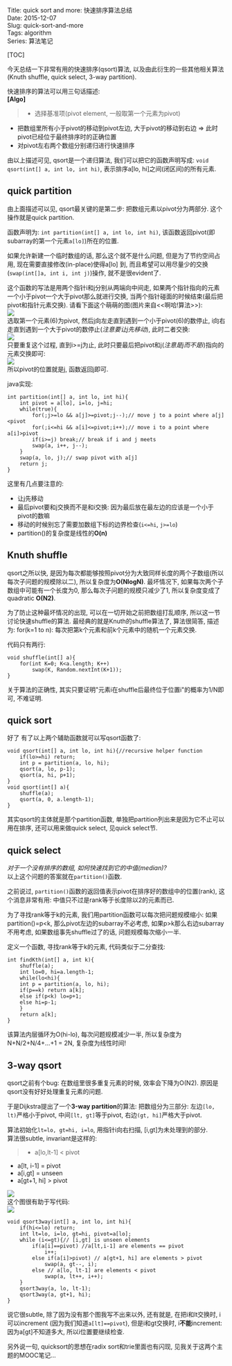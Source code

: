 Title: quick sort and more: 快速排序算法总结  
Date: 2015-12-07  
Slug:  quick-sort-and-more  
Tags: algorithm    
Series: 算法笔记
 
[TOC] 
  
  
今天总结一下非常有用的快速排序(qsort)算法, 以及由此衍生的一些其他相关算法(Knuth shuffle, quick select, 3-way partition).   
  
快速排序的算法可以用三句话描述:  
**[Algo]**   
>* 选择基准项(pivot element, 一般取第一个元素为pivot)  
* 把数组里所有小于pivot的移动到pivot左边, 大于pivot的移动到右边 ⇒ 此时pivot已经位于最终排序时的正确位置  
* 对pivot左右两个数组分别递归进行快速排序  
  
  
由以上描述可见, qsort是一个递归算法, 我们可以把它的函数声明写成: ``void qsort(int[] a, int lo, int hi)``, 表示排序a[lo, hi]之间(闭区间)的所有元素.   
  
quick partition  
---------------  
由上面描述可以见, qsort最关键的是第二步: 把数组元素以pivot分为两部分. 这个操作就是quick partition.   
  
函数声明为: ``int partition(int[] a, int lo, int hi)``, 该函数返回pivot(即subarray的第一个元素``a[lo]``)所在的位置.   
  
如果允许新建一个临时数组的话, 那么这个就不是什么问题, 但是为了节约空间占用, 现在需要直接修改(in-place)使得a[lo] 到, 而且希望可以用尽量少的交换(``swap(int[]a, int i, int j)``)操作, 就不是很evident了.   
  
这个函数的写法是用两个指针i和j分别从两端向中间走, 如果两个指针指向的元素一个小于pivot一个大于pivot那么就进行交换, 当两个指针碰面的时候结束(最后把pivot和指针元素交换). 请看下面这个萌萌的图(图片来自<<啊哈!算法>>):   
![](../images/quick-sort-and-more/pasted_image003.png)  
选取第一个元素(6)为pivot, 然后j向左走直到遇到一个小于pivot(6)的数停止, i向右走直到遇到一个大于pivot的数停止(*注意要让j先移动*), 此时二者交换:   
![](../images/quick-sort-and-more/pasted_image004.png)  
只要重复这个过程, 直到i>=j为止, 此时只要最后把pivot和j(*注意是j而不是i*)指向的元素交换即可:   
![](../images/quick-sort-and-more/pasted_image005.png)  
所以pivot的位置就是j, 函数返回j即可.    
  
java实现:   
  
	int partition(int[] a, int lo, int hi){  
		int pivot = a[lo], i=lo, j=hi;  
		while(true){  
			for(;j>=lo && a[j]>=pivot;j--);// move j to a point where a[j]<pivot  
			for(;i<=hi && a[i]<=pivot;i++);// move i to a point where a[i]>pivot  
			if(i>=j) break;// break if i and j meets  
			swap(a, i++, j--);  
		}  
		swap(a, lo, j);// swap pivot with a[j]  
		return j;  
	}  
  
这里有几点要注意的:   
  
* 让j先移动  
* 最后pivot要和j交换而不是和i交换: 因为最后放在最左边的应该是一个小于pivot的数嘛  
* 移动的时候别忘了需要加数组下标的边界检查(``i<=hi``, ``j>=lo``)  
* partition()的复杂度是线性的**O(n)**  
  
  
Knuth shuffle  
-------------  
qsort之所以快, 是因为每次都能够按照pivot分为大致同样长度的两个子数组(所以每次子问题的规模除以二), 所以复杂度为**O(NlogN)**. 最坏情况下, 如果每次两个子数组中可能有一个长度为0, 那么每次子问题的规模只减少了1, 所以复杂度变成了quadratic **O(N2)**.  
  
为了防止这种最坏情况的出现, 可以在一切开始之前把数组打乱顺序, 所以这一节讨论快速shuffle的算法. 最经典的就是Knuth的shuffle算法了, 算法很简答, 描述为: for(k=1 to n): 每次把第k个元素和前k个元素中的随机一个元素交换.  
  
代码只有两行:  
   
	void shuffle(int[] a){  
		for(int K=0; K<a.length; K++)  
			swap(K, Random.nextInt(K+1));  
	}  
  
  
关于算法的正确性, 其实只要证明"元素i在shuffle后最终位于位置i"的概率为1/N即可, 不难证明.   
  
quick sort  
----------  
好了 有了以上两个辅助函数就可以写qsort函数了:   
  
	void qsort(int[] a, int lo, int hi){//recursive helper function  
		if(lo>=hi) return;  
		int p = partition(a, lo, hi);  
		qsort(a, lo, p-1);  
		qsort(a, hi, p+1);  
	}  
	void qsort(int[] a){  
		shuffle(a);  
		qsort(a, 0, a.length-1);  
	}  
  
其实qsort的主体就是那个partition函数, 单独把partition列出来是因为它不止可以用在排序, 还可以用来做quick select, 见quick select节.    
  
quick select  
------------  
*对于一个没有排序的数组, 如何快速找到它的中值(median)?*  
以上这个问题的答案就在``partition()``函数.   
  
之前说过, ``partition()``函数的返回值表示pivot在排序好的数组中的位置(rank), 这个消息非常有用: 中值只不过是rank等于长度除以2的元素而已.   
  
为了寻找rank等于k的元素, 我们用partition函数可以每次把问题规模缩小: 如果partition()=p<k, 那么pivot左边的subarray不必考虑, 如果p>k那么右边subarray不用考虑, 如果数组事先shuffle过了的话, 问题规模每次缩小一半.   
  
定义一个函数, 寻找rank等于k的元素, 代码类似于二分查找:   
  
	int findKth(int[] a, int k){  
		shuffle(a);  
		int lo=0, hi=a.length-1;  
		while(lo<hi){  
		int p = partition(a, lo, hi);  
		if(p==k) return a[k];  
		else if(p<k) lo=p+1;  
		else hi=p-1;  
		}  
		return a[k];  
	}  
  
  
该算法内层循环为O(hi-lo), 每次问题规模减少一半, 所以复杂度为N+N/2+N/4+...+1 = 2N, 复杂度为线性时间!  
  
3-way qsort  
-----------  
qsort之前有个bug: 在数组里很多重复元素的时候, 效率会下降为O(N2). 原因是qsort没有好好处理重复元素的问题.   
  
于是Dijkstra提出了一个**3-way partition**的算法: 把数组分为三部分: 左边``[lo, lt)``严格小于pivot, 中间``[lt, gt]``等于pivot, 右边``(gt, hi]``严格大于pivot.   
  
算法初始化``lt=lo, gt=hi, i=lo``, 用指针i向右扫描, [i,gt]为未处理到的部分.   
算法很subtle, invariant是这样的:   
>* a[lo,lt-1] < pivot  
* a[lt, i-1] = pivot  
* a[i,gt] = unseen  
* a[gt+1, hi] > pivot  
  
![](../images/quick-sort-and-more/pasted_image006.png)  
这个图很有助于写代码:   
![](../images/quick-sort-and-more/pasted_image007.png)  
  
	void qsort3way(int[] a, int lo, int hi){  
		if(hi<=lo) return;  
		int lt=lo, i=lo, gt=hi, pivot=a[lo];  
		while (i<=gt){// [i,gt] is unseen elements  
			if(a[i]==pivot) //a[lt,i-1] are elements == pivot  
				i++;  
			else if(a[i]>pivot) // a[gt+1, hi] are elements > pivot  
				swap(a, gt--, i);  
			else // a[lo, lt-1] are elements < pivot  
				swap(a, lt++, i++);  
		}  
		qsort3way(a, lo, lt-1);  
		qsort3way(a, gt+1, hi);  
	}  
  
  
说它很subtle, 除了因为没有那个图我写不出来以外, 还有就是, 在把i和lt交换时, i可以increment (因为我们知道``a[lt]==pivot``), 但是i和gt交换时, i**不能**increment: 因为a[gt]不知道多大, 所以i位置要继续检查.   
  
另外说一句, quicksort的思想在radix sort和trie里面也有闪现, 见我关于这两个主题的MOOC笔记...
